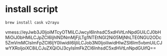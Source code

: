 # install script

```sh
brew install cask v2rayu
```

vmess://eyJwb3J0IjoiMTcyOTMiLCJwcyI6InhsdC5xdHVtLnNpdGUiLCJ0bHMiOiJ0bHMiLCJpZCI6IjhlNDNmMjFjLTg1NTEtNGI2Ni05MjNhLTE0NGU2ODc5ZmVmMCIsImFpZCI6IjY0IiwidiI6IjIiLCJob3N0IjoiIiwidHlwZSI6Im5vbmUiLCJwYXRoIjoiXC8iLCJuZXQiOiJ3cyIsImFkZCI6InhsdC5xdHVtLnNpdGUifQ==
